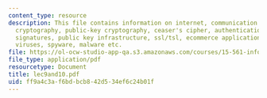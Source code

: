 ```yaml
---
content_type: resource
description: This file contains information on internet, communication security issues,
  cryptography, public-key cryptography, ceaser's cipher, authentication, digital
  signatures, public key infrastructure, ssl/tsl, ecommerce applications, smart cards,
  viruses, spyware, malware etc.
file: https://ol-ocw-studio-app-qa.s3.amazonaws.com/courses/15-561-information-technology-essentials-spring-2005/ff9a4c3af6bdbcb842d534ef6c24b01f_lec9and10.pdf
file_type: application/pdf
resourcetype: Document
title: lec9and10.pdf
uid: ff9a4c3a-f6bd-bcb8-42d5-34ef6c24b01f
---
```

